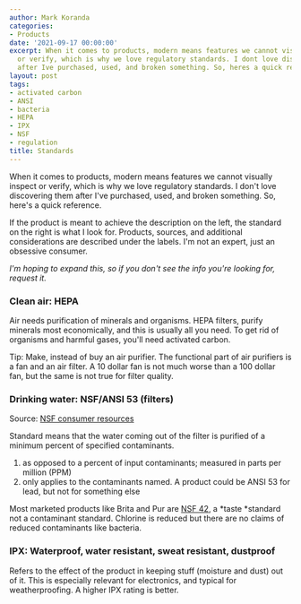 ```yaml
---
author: Mark Koranda
categories:
- Products
date: '2021-09-17 00:00:00'
excerpt: When it comes to products, modern means features we cannot visually inspect
  or verify, which is why we love regulatory standards. I dont love discovering them
  after Ive purchased, used, and broken something. So, heres a quick reference.
layout: post
tags:
- activated carbon
- ANSI
- bacteria
- HEPA
- IPX
- NSF
- regulation
title: Standards
---
```





When it comes to products, modern means features we cannot visually inspect or verify, which is why we love regulatory standards. I don't love discovering them after I've purchased, used, and broken something. So, here's a quick reference.

If the product is meant to achieve the description on the left, the standard on the right is what I look for. Products, sources, and additional considerations are described under the labels. I'm not an expert, just an obsessive consumer. 

*I'm hoping to expand this, so if you don't see the info you're looking for, request it.*

### Clean air: HEPA

Air needs purification of minerals and organisms. HEPA filters, purify minerals most economically, and this is usually all you need. To get rid of organisms and harmful gases, you'll need activated carbon. 

Tip: Make, instead of buy an air purifier. The functional part of air purifiers is a fan and an air filter. A 10 dollar fan is not much worse than a 100 dollar fan, but the same is not true for filter quality. 

### Drinking water: NSF/ANSI 53 (filters)

Source: [NSF consumer resources](https://www.nsf.org/consumer-resources/articles/home-water-treatment)

Standard means that the water coming out of the filter is purified of a minimum percent of specified contaminants. 

1. as opposed to a percent of input contaminants; measured in parts per million (PPM)
1. only applies to the contaminants named. A product could be ANSI 53 for lead, but not for something else

Most marketed products like Brita and Pur are [NSF 42](https://info.nsf.org/Certified/dwtu/Listings.asp?TradeName=&Standard=&ProductType=Pour+Through&PlantState=&PlantCountry=&PlantRegion=&submit3=SEARCH&hdModlStd=ModlStd), a *taste *standard not a contaminant standard. Chlorine is reduced but there are no claims of reduced contaminants like bacteria. 

### IPX: Waterproof, water resistant, sweat resistant, dustproof

Refers to the effect of the product in keeping stuff (moisture and dust) out of it. This is especially relevant for electronics, and typical for weatherproofing. A higher IPX rating is better.